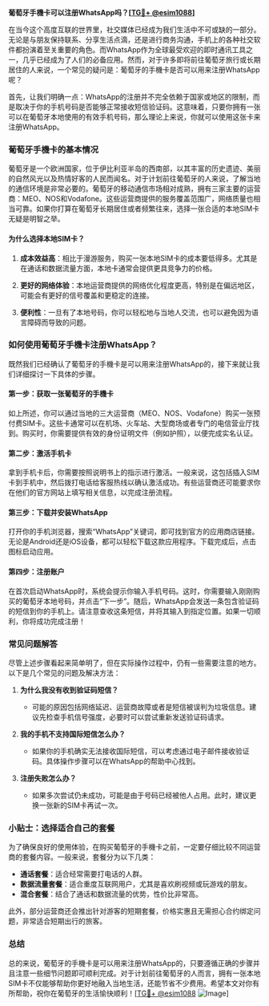 **葡萄牙手機卡可以注册WhatsApp吗？[[TG💪+ @esim1088](https://t.me/s/esim1088)]**

在当今这个高度互联的世界里，社交媒体已经成为我们生活中不可或缺的一部分。无论是与朋友保持联系、分享生活点滴，还是进行商务沟通，手机上的各种社交软件都扮演着至关重要的角色。而WhatsApp作为全球最受欢迎的即时通讯工具之一，几乎已经成为了人们的必备应用。然而，对于许多即将前往葡萄牙旅行或长期居住的人来说，一个常见的疑问是：葡萄牙的手機卡是否可以用来注册WhatsApp呢？

首先，让我们明确一点：WhatsApp的注册并不完全依赖于国家或地区的限制，而是取决于你的手机号码是否能够正常接收短信验证码。这意味着，只要你拥有一张可以在葡萄牙本地使用的有效手机号码，那么理论上来说，你就可以使用这张卡来注册WhatsApp。

### **葡萄牙手機卡的基本情况**

葡萄牙是一个欧洲国家，位于伊比利亚半岛的西南部，以其丰富的历史遗迹、美丽的自然风光以及热情好客的人民而闻名。对于计划前往葡萄牙的人来说，了解当地的通信环境是非常必要的。葡萄牙的移动通信市场相对成熟，拥有三家主要的运营商：MEO、NOS和Vodafone。这些运营商提供的服务覆盖范围广，网络质量也相当可靠。如果你打算在葡萄牙长期居住或者频繁往来，选择一张合适的本地SIM卡无疑是明智之举。

#### **为什么选择本地SIM卡？**

1. **成本效益高**：相比于漫游服务，购买一张本地SIM卡的成本要低得多。尤其是在通话和数据流量方面，本地卡通常会提供更具竞争力的价格。
   
2. **更好的网络体验**：本地运营商提供的网络优化程度更高，特别是在偏远地区，可能会有更好的信号覆盖和更稳定的连接。

3. **便利性**：一旦有了本地号码，你可以轻松地与当地人交流，也可以避免因为语言障碍而导致的问题。

### **如何使用葡萄牙手機卡注册WhatsApp？**

既然我们已经确认了葡萄牙的手機卡是可以用来注册WhatsApp的，接下来就让我们详细探讨一下具体的步骤。

#### **第一步：获取一张葡萄牙的手機卡**

如上所述，你可以通过当地的三大运营商（MEO、NOS、Vodafone）购买一张预付费SIM卡。这些卡通常可以在机场、火车站、大型商场或者专门的电信营业厅找到。购买时，你需要提供有效的身份证明文件（例如护照），以便完成实名认证。

#### **第二步：激活手机卡**

拿到手机卡后，你需要按照说明书上的指示进行激活。一般来说，这包括插入SIM卡到手机中，然后拨打电话给客服热线以确认激活成功。有些运营商还可能要求你在他们的官方网站上填写相关信息，以完成注册流程。

#### **第三步：下载并安装WhatsApp**

打开你的手机浏览器，搜索“WhatsApp”关键词，即可找到官方的应用商店链接。无论是Android还是iOS设备，都可以轻松下载这款应用程序。下载完成后，点击图标启动应用。

#### **第四步：注册账户**

在首次启动WhatsApp时，系统会提示你输入手机号码。这时，你需要输入刚刚购买的葡萄牙本地号码，并点击“下一步”。随后，WhatsApp会发送一条包含验证码的短信到你的手机上。请注意查收这条短信，并将其输入到指定位置。如果一切顺利，你将成功完成注册！

### **常见问题解答**

尽管上述步骤看起来简单明了，但在实际操作过程中，仍有一些需要注意的地方。以下是几个常见的问题及解决方法：

1. **为什么我没有收到验证码短信？**
   - 可能的原因包括网络延迟、运营商故障或者是短信被误判为垃圾信息。建议先检查手机信号强度，必要时可以尝试重新发送验证码请求。

2. **我的手机不支持国际短信怎么办？**
   - 如果你的手机确实无法接收国际短信，可以考虑通过电子邮件接收验证码。具体操作步骤可以在WhatsApp的帮助中心找到。

3. **注册失败怎么办？**
   - 如果多次尝试仍未成功，可能是由于号码已经被他人占用。此时，建议更换一张新的SIM卡再试一次。

### **小贴士：选择适合自己的套餐**

为了确保良好的使用体验，在购买葡萄牙的手機卡之前，一定要仔细比较不同运营商的套餐内容。一般来说，套餐分为以下几类：

- **通话套餐**：适合经常需要打电话的人群。
- **数据流量套餐**：适合重度互联网用户，尤其是喜欢刷视频或玩游戏的朋友。
- **混合套餐**：结合了通话和数据流量的优势，性价比非常高。

此外，部分运营商还会推出针对游客的短期套餐，价格实惠且无需担心合约绑定问题，非常适合短期出行的旅客。

### **总结**

总的来说，葡萄牙的手機卡是可以用来注册WhatsApp的，只要遵循正确的步骤并且注意一些细节问题即可顺利完成。对于计划前往葡萄牙的人而言，拥有一张本地SIM卡不仅能够帮助你更好地融入当地生活，还能节省不少费用。希望本文对你有所帮助，祝你在葡萄牙的生活愉快顺利！[[TG💪+ @esim1088](https://t.me/s/esim1088) ![Image](https://i.postimg.cc/4NQfJmqS/Snipaste-2025-05-13-00-14-12.png)]